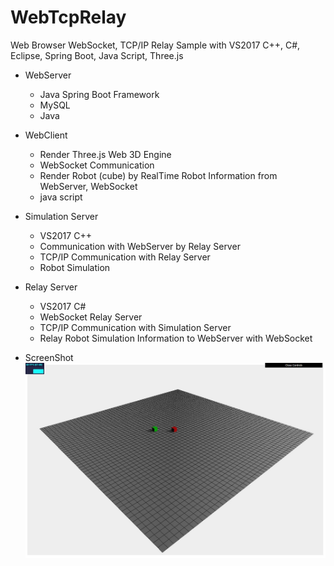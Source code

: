 # WebTcpRelay
Web Browser WebSocket, TCP/IP Relay Sample with VS2017 C++, C#, Eclipse, Spring Boot, Java Script, Three.js

- WebServer
  - Java Spring Boot Framework
  - MySQL
  - Java

- WebClient
  - Render Three.js Web 3D Engine
  - WebSocket Communication
  - Render Robot (cube) by RealTime Robot Information from WebServer, WebSocket
  - java script
 
- Simulation Server
  - VS2017 C++
  - Communication with WebServer by Relay Server
  - TCP/IP Communication with Relay Server
  - Robot Simulation

- Relay Server
  - VS2017 C#
  - WebSocket Relay Server
  - TCP/IP Communication with Simulation Server
  - Relay Robot Simulation Information to WebServer with WebSocket
  

- ScreenShot
![](https://github.com/jjuiddong/WebTcpRelay/blob/master/Doc/web1.jpg?raw=true)

